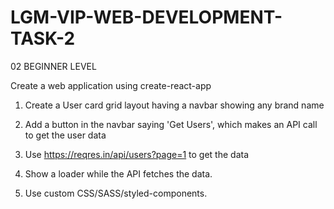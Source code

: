 # LGM-VIP-WEB-DEVELOPMENT-TASK-2

02 BEGINNER LEVEL

 Create a web application using create-react-app

1. Create a User card grid layout having a navbar showing any brand name 

2. Add a button in the navbar saying 'Get Users', which makes an API call to get the user data

3. Use https://reqres.in/api/users?page=1 to get the data 

4. Show a loader while the API fetches the data. 

5. Use custom CSS/SASS/styled-components. 
